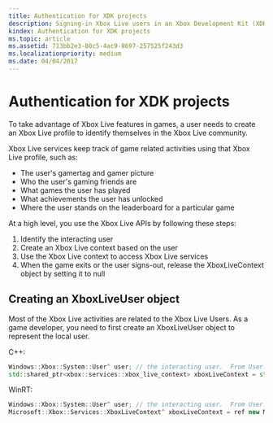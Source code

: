 ```yaml
---
title: Authentication for XDK projects
description: Signing-in Xbox Live users in an Xbox Development Kit (XDK) title.
kindex: Authentication for XDK projects
ms.topic: article
ms.assetid: 713bb2e3-80c5-4ac9-8697-257525f243d3
ms.localizationpriority: medium
ms.date: 04/04/2017
---
```


# Authentication for XDK projects

To take advantage of Xbox Live features in games, a user needs to create an Xbox Live profile to identify themselves in the Xbox Live community.

Xbox Live services keep track of game related activities using that Xbox Live profile, such as:
* The user's gamertag and gamer picture
* Who the user's gaming friends are
* What games the user has played
* What achievements the user has unlocked
* Where the user stands on the leaderboard for a particular game

At a high level, you use the Xbox Live APIs by following these steps:
1. Identify the interacting user
2. Create an Xbox Live context based on the user
3. Use the Xbox Live context to access Xbox Live services
4. When the game exits or the user signs-out, release the XboxLiveContext object by setting it to null


## Creating an XboxLiveUser object

Most of the Xbox Live activities are related to the Xbox Live Users.
As a game developer, you need to first create an XboxLiveUser object to represent the local user.

C++:
```cpp
Windows::Xbox::System::User^ user; // the interacting user.  From User::Users, etc
std::shared_ptr<xbox::services::xbox_live_context> xboxLiveContext = std::make_shared<xbox::services::xbox_live_context>( user );
```

WinRT:
```cpp
Windows::Xbox::System::User^ user; // the interacting user.  From User::Users, etc
Microsoft::Xbox::Services::XboxLiveContext^ xboxLiveContext = ref new Microsoft::Xbox::Services::XboxLiveContext( user );
```
